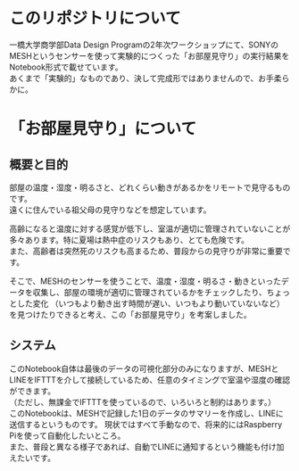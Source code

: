 # このリポジトリについて
一橋大学商学部Data Design Programの2年次ワークショップにて、SONYのMESHというセンサーを使って実験的につくった「お部屋見守り」の実行結果をNotebook形式で載せています。\
あくまで「実験的」なものであり、決して完成形ではありませんので、お手柔らかに。

# 「お部屋見守り」について

## 概要と目的

部屋の温度・湿度・明るさと、どれくらい動きがあるかをリモートで見守るものです。\
遠くに住んでいる祖父母の見守りなどを想定しています。

高齢になると温度に対する感覚が低下し、室温が適切に管理されていないことが多々あります。特に夏場は熱中症のリスクもあり、とても危険です。\
また、高齢者は突然死のリスクも高まるため、普段からの見守りが非常に重要です。

そこで、MESHのセンサーを使うことで、温度・湿度・明るさ・動きといったデータを収集し、部屋の環境が適切に管理されているかをチェックしたり、ちょっとした変化
（いつもより動き出す時間が遅い、いつもより動いていないなど）を見つけたりできると考え、この「お部屋見守り」を考案しました。

## システム
このNotebook自体は最後のデータの可視化部分のみになりますが、MESHとLINEをIFTTTを介して接続しているため、任意のタイミングで室温や湿度の確認ができます。\
（ただし、無課金でIFTTTを使っているので、いろいろと制約はあります。）\
このNotebookは、MESHで記録した1日のデータのサマリーを作成し、LINEに送信するというものです。
現状ではすべて手動なので、将来的にはRaspberry Piを使って自動化したいところ。\
また、普段と異なる様子であれば、自動でLINEに通知するという機能も付け加えたいです。


